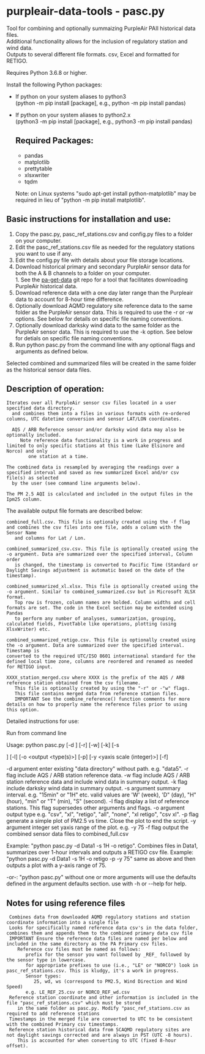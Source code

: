 # purpleair-data-tools - pasc.py
Tool for combining and optionally summaizing PurpleAir PAII historical data files.  
Additional functionality allows for the inclusion of regulatory station and wind data.  
Outputs to several different file formats. csv, Excel and formatted for RETIGO.  

Requires Python 3.6.8 or higher.

Install the following Python packages:  
* If python on your system aliases to python3  
  (python -m pip install [package], e.g., python -m pip install pandas)  

*  If python on your system aliases to python2.x  
   (python3 -m pip install [package], e.g., python3 -m pip install pandas)

   ## Required Packages:
   * pandas
   * matplotlib
   * prettytable
   * xlsxwriter
   * tqdm

    Note: on Linux systems "sudo apt-get install python-matplotlib" may be
    required in lieu of "python -m pip install matplotlib".

## Basic instructions for installation and use:
   1. Copy the pasc.py, pasc_ref_stations.csv and config.py files to a folder on your computer.
   2. Edit the pasc_ref_stations.csv file as needed for the regulatory stations you want to use if any.
   3. Edit the config.py file with details about your file storage locations.
   4. Download historical primary and secondary PurpleAir sensor data for both the A & B channels to a folder on your computer.  
     1. See the [pa-get-data](https://github.com/wawzat/pa-get-data) git repo for a tool that facilitates downloading PurpleAir historical data.
   5. Download reference data with a one day later range than the Purpleair
       data to account for 8-hour time difference.
   6. Optionally download AQMD regulatory site reference data to the same folder
    as the PurpleAir sensor data. This is required to use the -r or -w options.
       See below for details on specific file naming conventions.
   7. Optionally download darksky wind data to the same folder as the PurpleAir
    sensor data. This is required to use the -k option.
       See below for detials on specific file naming conventions.
   8. Run python pasc.py from the command line with any optional flags and arguments as defined below.

   Selected combined and summarized files will be created in the same folder as the historical sensor data files.


## Description of operation:
    Iterates over all PurpleAir sensor csv files located in a user specified data directory.
      and combines them into a files in various formats with re-ordered columns, UTC datetime conversion and sensor LAT/LON coordinates.

      AQS / ARB Reference sensor and/or darksky wind data may also be optionally included.
         Note reference data functionality is a work in progress and limited to only specific stations at this time (Lake Elsinore and Norco) and only
            one station at a time.

    The combined data is resampled by averaging the readings over a specified interval and saved as new summarized Excel and/or csv file(s) as selected
      by the user (see command line arguments below).

    The PM 2.5 AQI is calculated and included in the output files in the Ipm25 column.

 The available output file formats are described below:

    combined_full.csv. This file is optionaly created using the -f flag and combines the csv files into one file, adds a column with the Sensor Name
       and columns for Lat / Lon.
 
    combined_summarized_csv.csv. This file is optionally created using the -o argument. Data are summarized over the specified interval, Column order
       is changed, the timestamp is converted to Pacific Time (Standard or Daylight Savings adjustment is automatic based on the date of the timestamp).

    combined_summarized_xl.xlsx. This file is optionally created using the -o argument. Similar to combined_summarized.csv but in Microsoft XLSX format. 
       Top row is frozen, column names are bolded. Column widths and cell formats are set. The code in the Excel section may be extended using Pandas 
       to perform any number of analyses, summarization, grouping, calculated fields, PivotTable like operations, plotting (using XlsxWriter) etc.

    combined_summarized_retigo.csv. This file is optionally created using the -o argument. Data are summarized over the specified interval. Timestamp is
    converted to the required UTC/ISO 8601 international standard for the defined local time zone, columns are reordered and renamed as needed for RETIGO input.

    XXXX_station_merged.csv where XXXX is the prefix of the AQS / ARB reference station obtained from the csv filename. 
       This file is optionally created by using the "-r" or -"w" flags.
       This file contains merged data from reference station files. 
       IMPORTANT See the combine_reference() function comments for more details on how to properly name the reference files prior to using this option.


 Detailed instructions for use:

 Run from command line 

 Usage:  python pasc.py [-d <data directory>] [-r] [-w] [-k] [-s <summary interval>] [-l] [-o <output <type(s)>] [-p] [-y <yaxis scale (integer)>] [-f]

   -d argument enter existing "data directory" without path. e.g. "data5".
   -r flag include AQS / ARB station reference data.
   -w flag include AQS / ARB station reference data and include wind data in summary output.
   -k flag include darksky wind data in summary output.
   -s argument summary interval. e.g. "15min" or "1H" etc. 
         valid values are 'W' (week), 'D" (day), "H" (hour), "min" or "T" (min), "S" (second).
   -l flag display a list of reference stations. This flag supersedes other arguments and flags.
   -o argument output type e.g. "csv", "xl", "retigo", "all", "none", "xl retigo", "csv xl".
   -p flag generate a simple plot of PM2.5 vs time. Close the plot to end the script.
   -y argument integer set yaxis range of the plot. e.g. -y 75
   -f flag output the combined sensor data files to combined_full.csv

   Example: "python pasc.py -d Data1 -s 1H -o retigo". Combines files in Data1, summarizes over 1-hour intervals and outputs a RETIGO csv file.
   Example: "python pasc.py -d Data1 -s 1H -o retigo -p -y 75" same as above and then outputs a plot with a y-axis range of 75.

   -or-: "python pasc.py" without one or more arguments will use the defaults defined in the argument defaults section.
   use with -h or --help for help.

##  Notes for using reference files
     Combines data from downloaded AQMD regulatory stations and station coordinate information into a single file
     Looks for specifically named reference data csv's in the data folder, combines them and appends them to the combined primary data csv file
     IMPORTANT Ensure the reference data files are named per below and included in the same directory as the PA Primary csv files.
        Reference csv files must be named as follows:
           prefix for the sensor you want followed by _REF_ followed by the sensor type in lowercase.
           for appropriate prefixes to use (i.e., "LE" or "NORCO") look in pasc_ref_stations.csv. This is kludgy, it's a work in progress.
           Sensor types:
              25, wd, ws (correspond to PM2.5, Wind Direction and Wind Speed)
           e.g. LE_REF_25.csv or NORCO_REF_wd.csv
     Reference station coordinate and other information is included in the file "pasc_ref_stations.csv" which must be stored 
        in the same folder as pasc.py. Modify "pasc_ref_stations.csv as required to add reference stations
     Timestamps in the merged file are converted to UTC to be consistent with the combined Primary csv timestamps.
     Reference station historical data from SCAQMD regulatory sites are not daylight savings corrected and are always in PST (UTC -8 hours). 
        This is accounted for when converting to UTC (fixed 8-hour offset).
